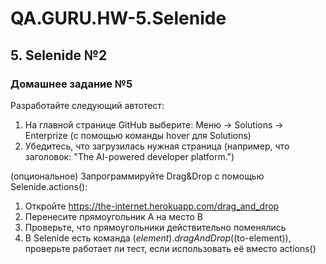 # QA.GURU.HW-5.Selenide
## 5. Selenide №2
### Домашнее задание №5

Разработайте следующий автотест:
1) На главной странице GitHub выберите: Меню -> Solutions -> Enterprize (с помощью команды hover для Solutions)
2) Убедитесь, что загрузилась нужная страница (например, что заголовок: "The AI-powered developer platform.")
   
(опциональное) Запрограммируйте Drag&Drop с помощью Selenide.actions():
1) Откройте https://the-internet.herokuapp.com/drag_and_drop
2) Перенесите прямоугольник А на место В
3) Проверьте, что прямоугольники действительно поменялись
4) В Selenide есть команда $(element).dragAndDrop($(to-element)), проверьте работает ли тест, если использовать её вместо actions()

